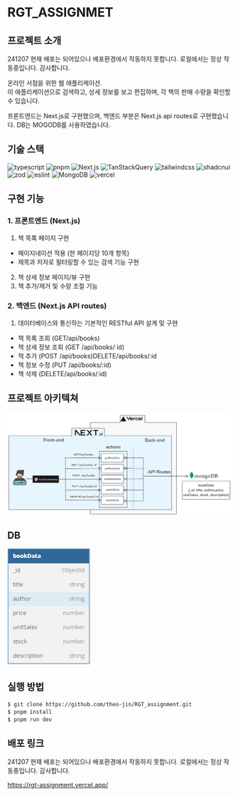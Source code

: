 # RGT_ASSIGNMET

## 프로젝트 소개

241207 현재 배포는 되어있으나 배포환경에서 작동하지 못합니다. 로컬에서는 정상 작동중입니다. 감사합니다.


온라인 서점을 위한 웹 애플리케이션.  
이 애플리케이션으로 검색하고, 상세 정보를 보고 편집하며, 각 책의 판매 수량을 확인할수 있습니다.

프론트엔드는 Next.js로 구현했으며, 백엔드 부분은 Next.js api routes로 구현했습니다.
DB는 MOGODB를 사용하였습니다.


## 기술 스택

<p>
<img src="https://img.shields.io/badge/typescript-3178C6?&logo=typescript&logoColor=white"  alt="typescript">
<img src="https://img.shields.io/badge/pnpm-F69220?&logo=pnpm&logoColor=white" alt="pnpm">
<img src="https://img.shields.io/badge/Next.js-000000?&logo=Next.js&logoColor=white"  alt="Next.js">
<img src="https://img.shields.io/badge/TanStackQuery-FF4154?&logo=ReactQuery&logoColor=white" alt="TanStackQuery">
<img src="https://img.shields.io/badge/tailwindcss-06B6D4?&logo=tailwindcss&logoColor=white" alt="tailwindcss">
<img src="https://img.shields.io/badge/shadcnui-000000?&logo=shadcnui&logoColor=white" alt="shadcnui">
<img src="https://img.shields.io/badge/zod-3E67B1?&logo=zod&logoColor=white" alt="zod">
<img src="https://img.shields.io/badge/eslint-4B32C3?&logo=eslint&logoColor=white" alt="eslint">
<img src="https://img.shields.io/badge/MongoDB-47A248?&logo=MongoDB&logoColor=white" alt="MongoDB">
<img src="https://img.shields.io/badge/vercel-000000?&logo=vercel&logoColor=white" alt="vercel">
</p>

## 구현 기능

### 1. 프론트엔드 (Next.js)

1.  책 목록 페이지 구현

- 페이지네이션 적용 (한 페이지당 10개 항목)
- 제목과 저자로 필터링할 수 있는 검색 기능 구현

2. 책 상세 정보 페이지/뷰 구현
3. 책 추가/제거 및 수량 조절 기능

### 2. 백엔드 (Next.js API routes)

1. 데이터베이스와 통신하는 기본적인 RESTful API 설계 및 구현

- 책 목록 조회 (GET/api/books)
- 책 상세 정보 조회 (GET /api/books/ id)
- 책 추가 (POST /api/books)DELETE/api/books/:id
- 책 정보 수정 (PUT /api/books/:id)
- 책 삭제 (DELETE/api/books/:id)

## 프로젝트 아키텍쳐

![alt text](image.png)

## DB

![alt text](image-1.png)

## 실행 방법

```sh
$ git clone https://github.com/theo-jin/RGT_assignment.git
$ pnpm install
$ pnpm run dev
```

## 배포 링크

241207 현재 배포는 되어있으나 배포환경에서 작동하지 못합니다. 로컬에서는 정상 작동중입니다. 감사합니다.

https://rgt-assignment.vercel.app/
